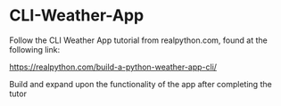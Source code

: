 # CLI-Weather-App
Follow the CLI Weather App tutorial from realpython.com, found at the following link: 

https://realpython.com/build-a-python-weather-app-cli/ 

Build and expand upon the functionality of the app after completing the tutor
